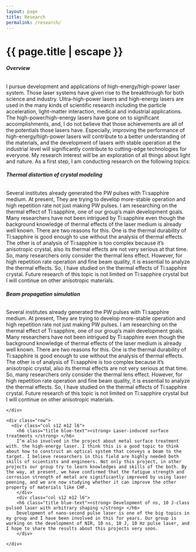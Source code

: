 ```yaml
---
layout: page
title: Research
permalink: /research/
---
```


<h1 class="page-title">{{ page.title | escape }}</h1>

<div class="section">
    <!--     Overview -->
    <div class="row">
        <div class="col s12">
        <h6 class="title center blue-text"><strong> Overview </strong> </h6>
        I pursue development and applications of high-energy/high-power laser system. Those laser systems have given rise to the breakthrough for both science and industry. Ultra-high-power lasers and high-energy lasers are used in the many kinds of scientific research including the particle acceleration, light-matter interaction, medical and industrial applications. The high-power/high-energy lasers have gone on to significant accomplishments, and, I do not believe that those achievements are all of the potentials those lasers have. Especially, improving the performance of high-energy/high-power lasers will contribute to a better understanding of the materials, and the development of lasers with stable operation at the industrial level will significantly contribute to cutting-edge technologies for everyone. My research interest will be an exploration of all things about light and nature. As a first step, I am conducting research on the following topics:
        </div>
    </div>
    <!--     Topic 1 & 2 // 3 & 4-->
    <div class="row">
        <div class="col s12 m12 l6">
        <h6 class="title blue-text"><strong> Thermal distortion of crystal modeling </strong> </h6>
        Several institutes already generated the PW pulses with Ti:sapphire medium. At present, They are trying to develop more-stable operation and high repetition rate not just making PW pulses. I am researching on the thermal effect of Ti:sapphire, one of our group’s main development goals. Many researchers have not been intrigued by Ti:sapphire even though the background knowledge of thermal effects of the laser medium is already well known. There are two reasons for this. One is the thermal durability of Ti:sapphire is good enough to use without the analysis of thermal effects. The other is of analysis of Ti:sapphire is too complex because it’s anisotropic crystal, also its thermal effects are not very serious at that time. So, many researchers only consider the thermal lens effect. However, for high repetition rate operation and fine beam quality, it is essential to analyze the thermal effects. So, I have studied on the thermal effects of Ti:sapphire crystal. Future research of this topic is not limited on Ti:sapphire crystal but I will continue on other anisotropic materials.
        </div>
        <div class="col s12 m12 l6">
        <h6 class="title blue-text"><strong> Beam propagation simulation </strong> </h6>
        Several institutes already generated the PW pulses with Ti:sapphire medium. At present, They are trying to develop more-stable operation and high repetition rate not just making PW pulses. I am researching on the thermal effect of Ti:sapphire, one of our group’s main development goals. Many researchers have not been intrigued by Ti:sapphire even though the background knowledge of thermal effects of the laser medium is already well known. There are two reasons for this. One is the thermal durability of Ti:sapphire is good enough to use without the analysis of thermal effects. The other is of analysis of Ti:sapphire is too complex because it’s anisotropic crystal, also its thermal effects are not very serious at that time. So, many researchers only consider the thermal lens effect. However, for high repetition rate operation and fine beam quality, it is essential to analyze the thermal effects. So, I have studied on the thermal effects of Ti:sapphire crystal. Future research of this topic is not limited on Ti:sapphire crystal but I will continue on other anisotropic materials.
        </div>
            
    </div>

    <div class="row">
      <div class="col s12 m12 l6">
        <h6 class="title blue-text"><strong> Laser-induced surface treatments </strong> </h6>
        I’m also involved in the project about metal surface treatment with. the high-energy laser. I think this is a good topic to think about how to construct an optical system that conveys a beam to the target. I believe researchers in this field are highly needed both skills of scientists and engineers. Not only this project, in other projects our group try to learn knowledges and skills of the both. By the way, at present, we have confirmed that the fatigue strength and corrosion strength of metal are significantly improved by using laser peening, and we are now studying whether it can improve the other property of materials like CHF.
        </div>
        <div class="col s12 m12 l6">
        <h6 class="title blue-text"><strong> Development of ns, 10 J-class pulsed laser with arbitrary shaping </strong> </h6>
        Development of nano-second pulse laser is one of the big topics in my group and I have been involved in this for years. Our group is working on the development of NIR, 10 ns, 10 J, 10 Hz pulse laser, and I hope to share the results about this projects very soon.
        </div>
        
    </div>
</div>